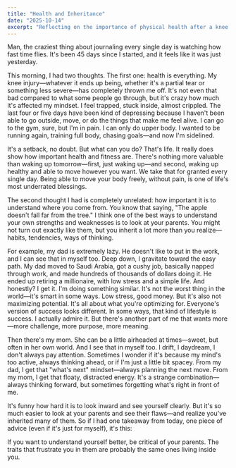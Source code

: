 ```yaml
---
title: "Health and Inheritance"
date: "2025-10-14"
excerpt: "Reflecting on the importance of physical health after a knee injury and recognizing inherited traits from parents."
---
```


Man, the craziest thing about journaling every single day is watching how fast time flies. It's been 45 days since I started, and it feels like it was just yesterday.

This morning, I had two thoughts. The first one: health is everything. My knee injury—whatever it ends up being, whether it's a partial tear or something less severe—has completely thrown me off. It's not even that bad compared to what some people go through, but it's crazy how much it's affected my mindset. I feel trapped, stuck inside, almost crippled. The last four or five days have been kind of depressing because I haven't been able to go outside, move, or do the things that make me feel alive. I can go to the gym, sure, but I'm in pain. I can only do upper body. I wanted to be running again, training full body, chasing goals—and now I'm sidelined.

It's a setback, no doubt. But what can you do? That's life. It really does show how important health and fitness are. There's nothing more valuable than waking up tomorrow—first, just waking up—and second, waking up healthy and able to move however you want. We take that for granted every single day. Being able to move your body freely, without pain, is one of life's most underrated blessings.

The second thought I had is completely unrelated: how important it is to understand where you come from. You know that saying, "The apple doesn't fall far from the tree." I think one of the best ways to understand your own strengths and weaknesses is to look at your parents. You might not turn out exactly like them, but you inherit a lot more than you realize—habits, tendencies, ways of thinking.

For example, my dad is extremely lazy. He doesn't like to put in the work, and I can see that in myself too. Deep down, I gravitate toward the easy path. My dad moved to Saudi Arabia, got a cushy job, basically napped through work, and made hundreds of thousands of dollars doing it. He ended up retiring a millionaire, with low stress and a simple life. And honestly? I get it. I'm doing something similar. It's not the worst thing in the world—it's smart in some ways. Low stress, good money. But it's also not maximizing potential. It's all about what you're optimizing for. Everyone's version of success looks different. In some ways, that kind of lifestyle is success. I actually admire it. But there's another part of me that wants more—more challenge, more purpose, more meaning.

Then there's my mom. She can be a little airheaded at times—sweet, but often in her own world. And I see that in myself too. I drift, I daydream, I don't always pay attention. Sometimes I wonder if it's because my mind's too active, always thinking ahead, or if I'm just a little bit spacey. From my dad, I get that "what's next" mindset—always planning the next move. From my mom, I get that floaty, distracted energy. It's a strange combination—always thinking forward, but sometimes forgetting what's right in front of me.

It's funny how hard it is to look inward and see yourself clearly. But it's so much easier to look at your parents and see their flaws—and realize you've inherited many of them. So if I had one takeaway from today, one piece of advice (even if it's just for myself), it's this:

If you want to understand yourself better, be critical of your parents. The traits that frustrate you in them are probably the same ones living inside you.

